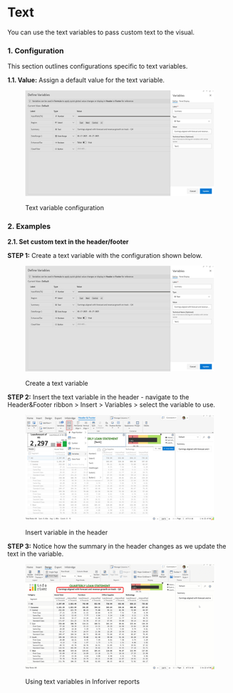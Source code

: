 # Text

You can use the text variables to pass custom text to the visual.

### 1. Configuration <a href="#id-1.-configuration" id="id-1.-configuration"></a>

This section outlines configurations specific to text variables.

**1.1. Value:** Assign a default value for the text variable.

<figure><img src="../../../.gitbook/assets/image (3) (1) (1) (1) (1) (2).png" alt=""><figcaption><p>Text variable configuration</p></figcaption></figure>

### 2. Examples <a href="#id-2.-examples" id="id-2.-examples"></a>

**2.1. Set custom text in the header/footer**

**STEP 1:** Create a text variable with the configuration shown below.

<figure><img src="../../../.gitbook/assets/image (1) (1) (1) (1) (1) (1) (1) (2) (1).png" alt=""><figcaption><p>Create a text variable</p></figcaption></figure>

**STEP 2:** Insert the text variable in the header - navigate to the Header\&Footer ribbon > Insert > Variables > select the variable to use.

<figure><img src="../../../.gitbook/assets/image (2) (1) (1) (1) (1) (1) (3) (1) (1).png" alt=""><figcaption><p>Insert variable in the header</p></figcaption></figure>

**STEP 3:** Notice how the summary in the header changes as we update the text in the variable.

<figure><img src="../../../.gitbook/assets/Untitled Project (1) (1).gif" alt=""><figcaption><p>Using text variables in Inforiver reports</p></figcaption></figure>
